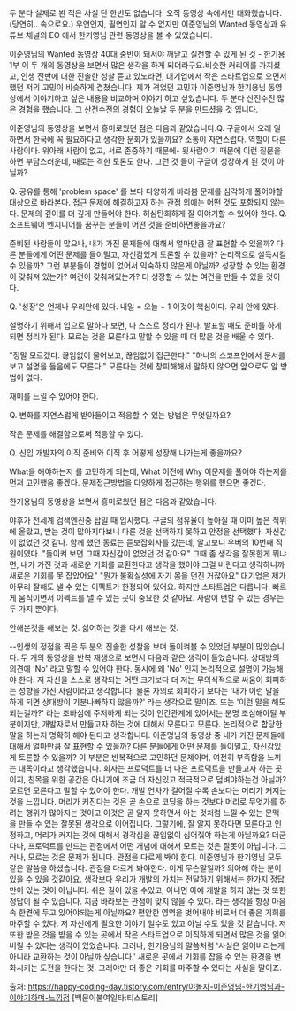 
두 분다 실제로 뵌 적은 사실 단 한번도 없습니다. 오직 동영상 속에서만 대화했습니다.(당연히.. 속으로요.)
우연인지, 필연인지 알 수 없지만 이준영님의 Wanted 동영상과 유튜브 채널의 EO 에서 한기영님 관련 동영상을 볼 수 있었습니다.



이준영님의 Wanted 동영상
40대 중반이 돼서야 깨닫고 실천할 수 있게 된 것 - 한기용 1부
이 두 개의 동영상을 보면서 많은 생각을 하게 되더라구요.비슷한 커리어를 가지셨고, 인생 전반에 대한 진솔한 성찰 듣고 있노라면, 대기업에서 작은 스타트업으로 오면서 했던 저의 고민이 비슷하게 겹쳤습니다.
제가 겪었던 고민과 이준영님과 한기용님 동영상에서 이야기하고 싶은 내용을 비교하며 이야기 하고 싶었습니다.
두 분다 산전수전 많은 경험을 했습니다. 그 산전수전의 경험이 오늘날 두 분을 만드셨을 것 입니다.

이준영님의 동영상을 보면서 흥미로웠던 점은 다음과 같았습니다.Q. 구글에서 오래 일하면서 한국에 꼭 필요하다고 생각한 문화가 있을까요?
소통이 자연스럽다. 역할이 다른 사람이다.
위아래 사람이 없고, 서로 존중하기 때문에- 윗사람이기 때문에 이런 질문을 하면 부담스러운데, 때로는 격한 토론도 한다. 그런 것 들이 구글이 성장하게 된 것이 아닐까?

Q. 공유를 통해 'problem space' 를 보다 다양하게 바라봄
문제를 심각하게 풀어야할 대상으로 바라본다. 접근 문제에 해결하고자 하는 관점 외에는 어떤 것도 포함되지 않는다.
문제의 깊이를 더 깊게 만들어야 한다. 허심탄회하게 잘 이야기할 수 있어야 한다.
Q. 소프트웨어 엔지니어를 꿈꾸는 분들이 어떤 것을 준비하면좋을까요?

준비된 사람들이 많으나, 내가 가진 문제들에 대해서 얼마만큼 잘 표현할 수 있을까? 다른 분들에게 어떤 문제를 들이밀고, 자신감있게 토론할 수 있을까? 논리적으로 설득시킬 수 있을까? 그런 부분들이 경험이 없어서 익숙하지 않은게 아닐까?
성장할 수 있는 환경이 갖춰져 있는가? 여건이 갖춰져있는가? 더 성장할 수 있는 여건을 만들 수 있을 것이다.

Q. '성장'은 언제나 우리안에 있다.
내일 = 오늘 + 1 이것이 핵심이다. 우리 안에 있다.

설명하기 위해서 입으로 말하다 보면, 나 스스로 정리가 된다.
발표할 때도 준비를 하게 되면 정리가 된다.
모르는 것을 모른다고 말할 수 있을 때 더 많은 것을 배울 수 있다.

"정말 모르겠다. 끊임없이 물어보고, 끊임없이 접근한다."
"하나의 스코프안에서 문서를 보고 설명을 들음에도 모른다."
모른다는 것에 창피해해서 말하지 않으면 앞으로도 알 방법이 없다.


재미를 느낄 수 있어야 한다.

Q. 변화를 자연스럽게 받아들이고 적응할 수 있는 방법은 무엇일까요?

작은 문제를 해결함으로써 적응할 수 있다.

Q. 신입 개발자의 이직 준비와 이직 후 어떻게 성장해 나가는게 좋을까요?

What을 해야하는지 를 고민하게 되는데, What 이전에 Why 이문제를 풀어야 하는지를 먼저 고민했음 좋겠다. 문제접근방법을 다양하게 접근하는 행위를 했으면 좋겠다.

한기용님의 동영상을 보면서 흥미로웠던 점은 다음과 같았습니다.

야후가 전세계 검색엔진중 탑일 때 입사했다. 구글의 점유율이 높아질 때 이미 높은 직위에 올랐고, 받는 것이 많아지다보니 다른 것을 선택하지 못하고 안정을 선택했다. 자신감이 없었던 것 같다. 함께 했던 동료는 듣보잡회사를 갔는데, 알고보니 우버의 10번째 직원이였다.
"돌이켜 보면 그때 자신감이 없었던 것 같아요" 그때 좀 생각을 잘못한게 뭐냐면, 내가 가진 것과 새로운 기회를 교환한다고 생각을 했어야 그걸 버린다고 생각하니까 새로운 기회를 못 잡았어요"
"뭔가 불확실성에 자기 몸을 던진 거잖아요"
대기업은 제가 아무리 잘해도 낼 수 있는 이펙트가 한정되어 있어요. 하지만 스타트업은 다릅니다. 빠르게 움직이면서 이펙트를 낼 수 있는 곳이 중요한 것 같아요.
사람이 변할 수 있는 경우는 두 가지 뿐이다.

안해본것을 해보는 것.
싫어하는 것을 다시 해보는 것.



--인생의 정점을 찍은 두 분의 진솔한 성찰을 보며 돌이켜볼 수 있었던 부분이 많았습니다.
두 개의 동영상을 반복 재생으로 보면서 다음과 같은 생각이 들었습니다.
상대방의 의견에 'No' 라고 말할 수 있어야 한다. 동시에 왜 'No' 인지 논리적으로 설명이 가능해야 한다.
저 자신을 스스로 생각되는 어떤 크기보다 더 저는 무의식적으로 싸움이 회피하는 성향을 가진 사람이라고 생각합니다. 물론 자의로 회피하기 보다는 '내가 이런 말을 하게 되면 상대방이 기분나빠하지 않을까?' 라는 생각으로 말이죠. 또는 '이런 말을 해도 되는걸까?' 라는 조바심에 주저하게 되는 것이 인간관계에 있어서는 분명 조심해야될 부분이지만, 개발자로서 만들고자 하는 것에 대해서 모른다고 모른다. 논리적으로 합당한 말을 하는지 명확히 해야 된다고 생각합니다. 이준명님의 동영상 중 내가 가진 문제들에 대해서 얼마만큼 잘 표현할 수 있을까? 다른 분들에게 어떤 문제를 들이밀고, 자신감있게 토론할 수 있을까? 이 부분은 반복적으로 고민하던 문제이며, 여전히 부족함을 느끼는 대목이라고 생각했습니다.
회사는 프로덕트를 더 나은 프로덕트을 만들고자 하는 곳이지, 친목을 위한 공간은 아니기에 조금 더 자신있고 적극적으로 덤벼야하는건 아닐까?
모르면 모른다고 말할 수 있어야 한다.
개발 연차가 길어질 수록 손보다는 머리가 커지는 것을 느낍니다. 머리가 커진다는 것은 곧 손으로 코딩을 하는 것보다 머리로 무엇가를 하려는 행위가 많아지는 것이고 이것은 곧 알지 못하면서 아는 것처럼 느낄 수 있는 문맥 을 만들 수 있는 잘못된 생각으로 이어집니다.
그렇기에, 잘 알지 못하다면 모른다고 인정하고, 머리가 커지는 것에 대해서 경각심을 끊임없이 심어줘야 하는게 아닐까요? 더군다나, 프로덕트를 만드는 관점에서 어떤 개념에 대해서 모르는 것은 잘못이 아닙니다. 그러나, 모르는 것은 문제가 됩니다.
관점을 다르게 봐야 한다.
이준영님과 한기영님 모두 같은 말씀을 하셨습니다. 관점을 다르게 봐야한다. 이게 무슨말일까? 의아해 하는 분이 있을 수 있을 것같아요.
생각보다 우리가 개발의 가치는 전달하기 위해서는 한가지 정답만이 있는 것이 아닙니다. 쉬운 길이 있을 수있고, 아니면 아예 개발을 하지 않는 것 또한 정답이 될 수 있습니다.
지금 바라보는 관점이 맞지 않을 수 있다. 라는 생각을 항상 마음속 한켠에 두고 있어야되는게 아닐까요?
편안한 영역을 벗어내야 비로서 더 좋은 기회를 마주할 수 있다.
저 자신에게 필요한 이야기 일수도 있고 아닐 수도 있을 것 같습니다. 저 또한 받은 것을 받을 수 있는 곳에서 작은 스타트업으로 이직하게 되면서 많은 것을 잃어버릴 수 있다는 생각이 있었습니다.
그러나, 한기용님의 말씀처럼 '사실은 잃어버리는게 아니라 교환하는 것이 아닐까 싶습니다.' 새로운 곳에서 기회를 잡을 수 있는 환경을 변화시키는 도전을 한다는 것. 그래야만 더 좋은 기회를 마주할 수 있다는 사실을 말이죠.

출처: https://happy-coding-day.tistory.com/entry/야놀자-이준영님-한기영님과-이야기하며-느낌점 [백문이불여일타:티스토리]
